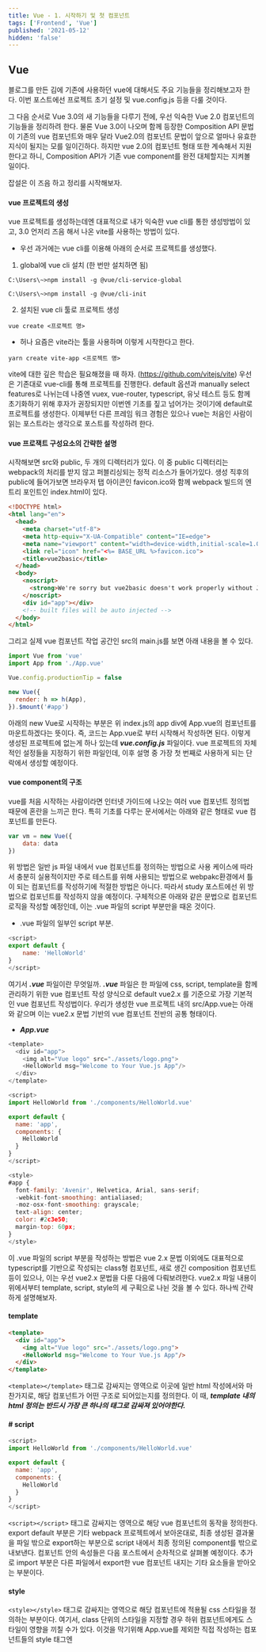 ```yaml
---
title: Vue - 1. 시작하기 및 첫 컴포넌트
tags: ['Frontend', 'Vue']
published: '2021-05-12'
hidden: 'false'
---
```

## Vue
블로그를 만든 김에 기존에 사용하던 vue에 대해서도 주요 기능들을 정리해보고자 한다. 이번 포스트에선 프로젝트 초기 설정 및 vue.config.js 등을 다룰 것이다.


그 다음 순서로 Vue 3.0의 새 기능들을 다루기 전에, 우선 익숙한 Vue 2.0 컴포넌트의 기능들을 정리하려 한다. 물론 Vue 3.0이 나오며 함께 등장한 Composition API 문법이 기존의 vue 컴포넌트와 매우 달라 Vue2.0의 컴포넌트 문법이 앞으로 얼마나 유효한 지식이 될지는 모를 일이긴하다. 하지만 vue 2.0의 컴포넌트 형태 또한 계속해서 지원한다고 하니, Composition API가 기존 vue component를 완전 대체할지는 지켜볼 일이다.


 잡설은 이 즈음 하고 정리를 시작해보자.

#### vue 프로젝트의 생성
vue 프로젝트를 생성하는데엔 대표적으로 내가 익숙한 vue cli를 통한 생성방법이 있고, 3.0 언저리 즈음 해서 나온 vite를 사용하는 방법이 있다.
+ 우선 과거에는 vue cli를 이용해 아래의 순서로 프로젝트를 생성했다.

1. global에 vue cli 설치 (한 번만 설치하면 됨)
```
C:\Users\~>npm install -g @vue/cli-service-global

C:\Users\~>npm install -g @vue/cli-init
```
2. 설치된 vue cli 툴로 프로젝트 생성
```
vue create <프로젝트 명>
```
+ 허나 요즘은 vite라는 툴을 사용하며 이렇게 시작한다고 한다.
```
yarn create vite-app <프로젝트 명>
```
vite에 대한 깊은 학습은 필요해졌을 때 하자. (https://github.com/vitejs/vite) 우선은 기존대로 vue-cli를 통해 프로젝트를 진행한다. default 옵션과 manually select features로 나뉘는데 나중엔 vuex, vue-router, typescript, 유닛 테스트 등도 함께 초기화하기 위해 후자가 권장되지만 이번엔 기초를 짚고 넘어가는 것이기에 default로 프로젝트를 생성한다. 이제부턴 다른 프레임 워크 경험은 있으나 vue는 처음인 사람이 읽는 포스트라는 생각으로 포스트를 작성하려 한다.

#### vue 프로잭트 구성요소의 간략한 설명
시작해보면 src와 public, 두 개의 디렉터리가 있다. 이 중 public 디렉터리는 webpack의 처리를 받지 않고 퍼블리싱되는 정적 리소스가 들어가있다. 생성 직후의 public에 들어가보면 브라우저 탭 아이콘인 favicon.ico와 함께 webpack 빌드의 엔트리 포인트인 index.html이 있다.
```html
<!DOCTYPE html>
<html lang="en">
  <head>
    <meta charset="utf-8">
    <meta http-equiv="X-UA-Compatible" content="IE=edge">
    <meta name="viewport" content="width=device-width,initial-scale=1.0">
    <link rel="icon" href="<%= BASE_URL %>favicon.ico">
    <title>vue2basic</title>
  </head>
  <body>
    <noscript>
      <strong>We're sorry but vue2basic doesn't work properly without JavaScript enabled. Please enable it to continue.</strong>
    </noscript>
    <div id="app"></div>
    <!-- built files will be auto injected -->
  </body>
</html>
```
그리고 실제 vue 컴포넌트 작업 공간인 src의 main.js를 보면 아래 내용을 볼 수 있다.
```javascript
import Vue from 'vue'
import App from './App.vue'

Vue.config.productionTip = false

new Vue({
  render: h => h(App),
}).$mount('#app')
```
아래의 new Vue로 시작하는 부분은 위 index.js의 app div에 App.vue의 컴포넌트를 마운트하겠다는 뜻이다. 즉, 코드는 App.vue로 부터 시작해서 작성하면 된다. 이렇게 생성된 프로젝트에 없는게 하나 있는데 ***vue.config.js*** 파일이다. vue 프로젝트의 자체적인 설정들을 지정하기 위한 파일인데, 이후 설명 중 가장 첫 번째로 사용하게 되는 단락에서 생성할 예정이다.

#### vue component의 구조
vue를 처음 시작하는 사람이라면 인터넷 가이드에 나오는 여러 vue 컴포넌트 정의법 때문에 혼란을 느끼곤 한다. 특히 기초를 다루는 문서에서는 아래와 같은 형태로 vue 컴포넌트를 만든다.
```javascript
var vm = new Vue({
	data: data
})
```
위 방법은 일반 js 파일 내에서 vue 컴포넌트를 정의하는 방법으로 사용 케이스에 따라서 충분히 실용적이지만 주로 테스트를 위해 사용되는 방법으로 webpakc환경에서 틀이 되는 컴포넌트를 작성하기에 적절한 방법은 아니다. 따라서 study 포스트에선 위 방법으로 컴포넌트를 작성하지 않을 예정이다. 구체적으론 아래와 같은 문법으로 컴포넌트 로직을 작성할 예정인데, 이는 .vue 파일의 script 부분만을 때온 것이다.
+ .vue 파일의 일부인 script 부분.
```javascript
<script>
export default {
	name: 'HelloWorld'
}
</script>
```
여기서 ***.vue*** 파일이란 무엇일까. ***.vue*** 파일은 한 파일에 css, script, template을 함께 관리하기 위한 vue 컴포넌트 작성 양식으로 default vue2.x 를 기준으로 가장 기본적인 vue 컴포넌트 작성법이다. 우리가 생성한 vue 프로젝트 내의 src/App.vue는 아래와 같으며 이는 vue2.x 문법 기반의 vue 컴포넌트 전반의 공통 형태이다.
+ ***App.vue***
```javascript
<template>
  <div id="app">
    <img alt="Vue logo" src="./assets/logo.png">
    <HelloWorld msg="Welcome to Your Vue.js App"/>
  </div>
</template>

<script>
import HelloWorld from './components/HelloWorld.vue'

export default {
  name: 'app',
  components: {
    HelloWorld
  }
}
</script>

<style>
#app {
  font-family: 'Avenir', Helvetica, Arial, sans-serif;
  -webkit-font-smoothing: antialiased;
  -moz-osx-font-smoothing: grayscale;
  text-align: center;
  color: #2c3e50;
  margin-top: 60px;
}
</style>
```
이 .vue 파일의 script 부분을 작성하는 방법은 vue 2.x 문법 이외에도 대표적으로 typescript를 기반으로 작성되는 class형 컴포넌트, 새로 생긴 composition 컴포넌트 등이 있으나, 이는 우선 vue2.x 문법을 다룬 다음에 다뤄보려한다. vue2.x 파일 내용이 위에서부터 template, script, style의 세 구획으로 나뉜 것을 볼 수 있다. 하나씩 간략하게 설명해보자.

#### template
```html
<template>
  <div id="app">
    <img alt="Vue logo" src="./assets/logo.png">
    <HelloWorld msg="Welcome to Your Vue.js App"/>
  </div>
</template>
```

`<template></template>` 태그로 감싸지는 영역으로 이곳에 일반 html 작성에서와 마찬가지로, 해당 컴포넌트가 어떤 구조로 되어있는지를 정의한다. 이 때, ***template 내의 html 정의는 반드시 가장 큰 하나의 태그로 감싸져 있어야한다.***

#### # script
```javascript
<script>
import HelloWorld from './components/HelloWorld.vue'

export default {
  name: 'app',
  components: {
    HelloWorld
  }
}
</script>
```
`<script></script>` 태그로 감싸지는 영역으로 해당 vue 컴포넌트의 동작을 정의한다. export default 부분은 기타 webpack 프로젝트에서 보아온대로, 최종 생성된 결과물을 파일 밖으로 export하는 부분으로 script 내에서 최종 정의된 component를 밖으로 내보낸다. 컴포넌트 안의 속성들은 다음 포스트에서 순차적으로 살펴볼 예정이다. 추가로 import 부분은 다른 파일에서 export한 vue 컴포넌트 내지는 기타 요소들을 받아오는 부분이다.

#### style
`<style></style>` 태그로 감싸지는 영역으로 해당 컴포넌트에 적용될 css 스타일을 정의하는 부분이다. 여기서, class 단위의 스타일을 지정할 경우 하위 컴포넌트에게도 스타일이 영향을 끼칠 수가 있다. 이것을 막기위해 App.vue를 제외한 직접 작성하는 컴포넌트들의 style 태그엔 <style scoped> 와 같이 ***scoped를 붙여*** 적용 범위를 해당 컴포넌트로 한정해야한다. 아래는 초기 생성 시 함께 있는 HelloWorld.vue에 정의된 style로 style 태그에 scoped라고 작성된 것을 볼 수 있다.
```html
<style scoped>
h3 {
  margin: 40px 0 0;
}
ul {
  list-style-type: none;
  padding: 0;
}
li {
  display: inline-block;
  margin: 0 10px;
}
a {
  color: #42b983;
}
</style>
```

또 scss 모듈을 설치하였다면 style 태그에 아래와 같이 lang을 적어주어야한다.
```html
<style scoped lang="scss">
</style>
```
node-sass 및 sass-loader 설치한 후에 위와 같이 작성하면 버전 불일치 문제 등으로 오류를 뱉어내는 경우가 많다. 아니 사실상 거의 무조건 에러를 뱉는다. 버전에 따라 다르겠지만 요즘은 주로 아래와 같이 생겼다. 
```
Syntax Error: TypeError: this.getoptions is not a function
```
당황하지 말고 호환되는 버전을 인터넷에서 열심히 찾아(...) 적용해주면 된다. 21년 5월 기준, vue환경에서 node 버전 15와 사용하도록 권장되는 조합은 아래와 같다.
```
"node-sass": "^5.0.0",
"sass-loader": "10.1.0",
```
이후 포스트는 scss 기준으로 작성된다.
